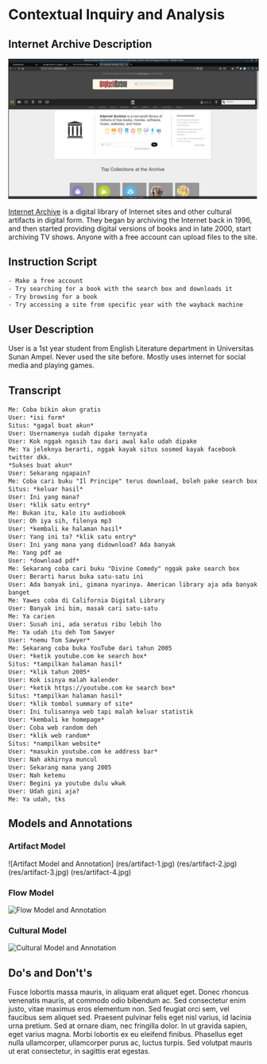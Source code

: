 # Contextual Inquiry and Analysis
## Internet Archive Description

![Internet Archive Homepage](res/archive.png)

[Internet Archive](https://archive.org) is a digital library of Internet sites and other cultural artifacts in digital form. They began by archiving the Internet back in 1996, and then started providing digital versions of books and in late 2000, start archiving TV shows. Anyone with a free account can upload files to the site. 
## Instruction Script
    - Make a free account
    - Try searching for a book with the search box and downloads it
    - Try browsing for a book
    - Try accessing a site from specific year with the wayback machine
## User Description
User is a 1st year student from English Literature department in Universitas Sunan Ampel. Never used the site before. Mostly uses internet for social media and playing games.
## Transcript
```
Me: Coba bikin akun gratis
User: *isi form*
Situs: *gagal buat akun*
User: Usernamenya sudah dipake ternyata
User: Kok nggak ngasih tau dari awal kalo udah dipake
Me: Ya jeleknya berarti, nggak kayak situs sosmed kayak facebook twitter dkk.
*Sukses buat akun*
User: Sekarang ngapain?
Me: Coba cari buku "Il Principe" terus download, boleh pake search box
Situs: *keluar hasil*
User: Ini yang mana?
User: *klik satu entry*
Me: Bukan itu, kalo itu audiobook
User: Oh iya sih, filenya mp3
User: *kembali ke halaman hasil*
User: Yang ini ta? *klik satu entry*
User: Ini yang mana yang didownload? Ada banyak
Me: Yang pdf ae
User: *download pdf*
Me: Sekarang coba cari buku "Divine Comedy" nggak pake search box
User: Berarti harus buka satu-satu ini
User: Ada banyak ini, gimana nyarinya. American library aja ada banyak banget
Me: Yawes coba di California Digital Library
User: Banyak ini bim, masak cari satu-satu
Me: Ya carien
User: Susah ini, ada seratus ribu lebih lho
Me: Ya udah itu deh Tom Sawyer
User: *nemu Tom Sawyer*
Me: Sekarang coba buka YouTube dari tahun 2005
User: *ketik youtube.com ke search box*
Situs: *tampilkan halaman hasil*
User: *klik tahun 2005*
User: Kok isinya malah kalender
User: *ketik https://youtube.com ke search box*
Situs: *tampilkan halaman hasil*
User: *klik tombol summary of site*
User: Ini tulisannya web tapi malah keluar statistik
User: *kembali ke homepage*
User: Coba web random deh
User: *klik web random*
Situs: *nampilkan website*
User: *masukin youtube.com ke address bar*
User: Nah akhirnya muncul
User: Sekarang mana yang 2005
User: Nah ketemu
User: Begini ya youtube dulu wkwk
User: Udah gini aja?
Me: Ya udah, tks
```
## Models and Annotations
### Artifact Model
![Artifact Model and Annotation]
(res/artifact-1.jpg)
(res/artifact-2.jpg)
(res/artifact-3.jpg)
(res/artifact-4.jpg)
### Flow Model
![Flow Model and Annotation](https://picsum.photos/400/300/?random)
### Cultural Model
![Cultural Model and Annotation](https://picsum.photos/400/300/?random)
## Do's and Don't's
Fusce lobortis massa mauris, in aliquam erat aliquet eget. Donec rhoncus venenatis mauris, at commodo odio bibendum ac. Sed consectetur enim justo, vitae maximus eros elementum non. Sed feugiat orci sem, vel faucibus sem aliquet sed. Praesent pulvinar felis eget nisl varius, id lacinia urna pretium. Sed at ornare diam, nec fringilla dolor. In ut gravida sapien, eget varius magna. Morbi lobortis ex eu eleifend finibus. Phasellus eget nulla ullamcorper, ullamcorper purus ac, luctus turpis. Sed volutpat mauris ut erat consectetur, in sagittis erat egestas.
